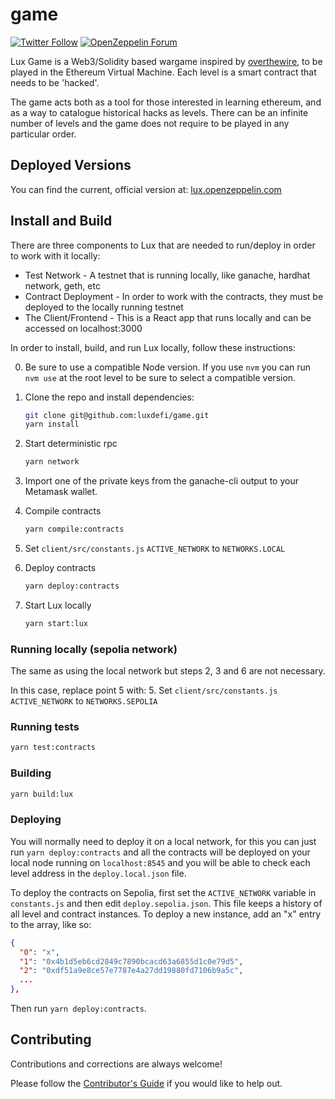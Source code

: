 # game

[![Twitter Follow](https://img.shields.io/twitter/follow/OpenZeppelin?style=plastic&logo=twitter)](https://twitter.com/OpenZeppelin)
[![OpenZeppelin Forum](https://img.shields.io/badge/Lux%20Forum%20-discuss-blue?style=plastic&logo=discourse)](https://forum.openzeppelin.com/tag/lux)

Lux Game is a Web3/Solidity based wargame inspired by [overthewire](https://overthewire.org), to be played in the Ethereum Virtual Machine. Each level is a smart contract that needs to be 'hacked'.

The game acts both as a tool for those interested in learning ethereum, and as a way to catalogue historical hacks as levels. There can be an infinite number of levels and the game does not require to be played in any particular order.

## Deployed Versions

You can find the current, official version at: [lux.openzeppelin.com](https://lux.openzeppelin.com)

## Install and Build

There are three components to Lux that are needed to run/deploy in order to work with it locally:

- Test Network - A testnet that is running locally, like ganache, hardhat network, geth, etc
- Contract Deployment - In order to work with the contracts, they must be deployed to the locally running testnet
- The Client/Frontend - This is a React app that runs locally and can be accessed on localhost:3000

In order to install, build, and run Lux locally, follow these instructions:

0. Be sure to use a compatible Node version. If you use `nvm` you can run `nvm use` at the root level to be sure to select a compatible version.

1. Clone the repo and install dependencies:

    ```bash
    git clone git@github.com:luxdefi/game.git
    yarn install
    ```

2. Start deterministic rpc

    ```bash
    yarn network
    ```

3. Import one of the private keys from the ganache-cli output to your Metamask wallet.
4. Compile contracts

    ```bash
    yarn compile:contracts
    ```

5. Set `client/src/constants.js` `ACTIVE_NETWORK` to `NETWORKS.LOCAL`
6. Deploy contracts

    ```bash
    yarn deploy:contracts
    ```

7. Start Lux locally

    ```bash
    yarn start:lux
    ```

### Running locally (sepolia network)

The same as using the local network but steps 2, 3 and 6 are not necessary.

In this case, replace point 5 with:
5. Set `client/src/constants.js` `ACTIVE_NETWORK` to `NETWORKS.SEPOLIA`

### Running tests

```bash
yarn test:contracts
```

### Building

```bash
yarn build:lux
```

### Deploying

You will normally need to deploy it on a local network, for this you can just run `yarn deploy:contracts` and all the contracts will be deployed on your local node running on `localhost:8545` and you will be able to check each level address in the `deploy.local.json` file.

To deploy the contracts on Sepolia, first set the `ACTIVE_NETWORK` variable in `constants.js` and then edit `deploy.sepolia.json`. This file keeps a history of all level and contract instances. To deploy a new instance, add an "x" entry to the array, like so:

```json
{
  "0": "x",
  "1": "0x4b1d5eb6cd2849c7890bcacd63a6855d1c0e79d5",
  "2": "0xdf51a9e8ce57e7787e4a27dd19880fd7106b9a5c",
  ...
},
```

Then run `yarn deploy:contracts`.

## Contributing

Contributions and corrections are always welcome!

Please follow the [Contributor's Guide](./CONTRIBUTING.md) if you would like to help out.
